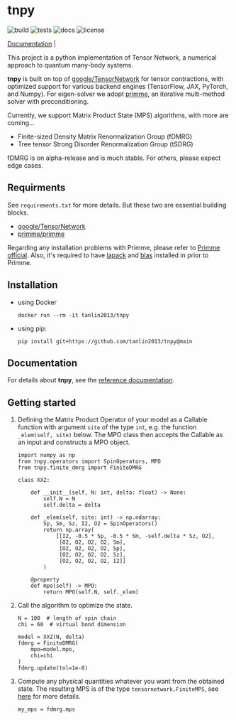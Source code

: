 # tnpy

![build](https://github.com/tanlin2013/tnpy/actions/workflows/build.yml/badge.svg)
![tests](https://github.com/tanlin2013/tnpy/actions/workflows/tests.yml/badge.svg)
![docs](https://github.com/tanlin2013/tnpy/actions/workflows/docs.yml/badge.svg)
![license](https://img.shields.io/github/license/tanlin2013/tnpy?style=plastic)

[Documentation](https://tanlin2013.github.io/tnpy/) |

This project is a python implementation of Tensor Network,
a numerical approach to quantum many-body systems.
  

**tnpy** is built on top of [google/TensorNetwork](https://github.com/google/TensorNetwork) for tensor contractions, 
with optimized support for various backend engines (TensorFlow, JAX, PyTorch, and Numpy). 
For eigen-solver we adopt [primme](https://github.com/primme/primme),
an iterative multi-method solver with preconditioning.

Currently, we support Matrix Product State (MPS) algorithms, 
with more are coming...

* Finite-sized Density Matrix Renormalization Group (fDMRG)
* Tree tensor Strong Disorder Renormalization Group (tSDRG)

fDMRG is on alpha-release and is much stable. 
For others, please expect edge cases.

Requirments
-------
See `requirements.txt` for more details.
But these two are essential building blocks.

  * [google/TensorNetwork](https://github.com/google/TensorNetwork)
  * [primme/primme](https://github.com/primme/primme)

Regarding any installation problems with Primme,
please refer to [Primme official](http://www.cs.wm.edu/~andreas/software/). 
Also, it's required to have [lapack](http://www.netlib.org/lapack/) and [blas](http://www.netlib.org/blas/)
installed in prior to Primme.

Installation
-------

   * using Docker
      ```
      docker run --rm -it tanlin2013/tnpy
      ```
   * using pip:
     ```
     pip install git+https://github.com/tanlin2013/tnpy@main
     ```
   
Documentation
-------
For details about **tnpy**, see the [reference documentation](https://tanlin2013.github.io/tnpy/).
    
Getting started
-------
1. Defining the Matrix Product Operator of your model as a Callable function with argument `site` of the type `int`, 
   e.g. the function `_elem(self, site)` below. 
   The MPO class then accepts the Callable as an input and constructs a MPO object. 

   ```
   import numpy as np
   from tnpy.operators import SpinOperators, MPO
   from tnpy.finite_dmrg import FiniteDMRG
   
   class XXZ:

       def __init__(self, N: int, delta: float) -> None:
           self.N = N
           self.delta = delta

       def _elem(self, site: int) -> np.ndarray:
           Sp, Sm, Sz, I2, O2 = SpinOperators()
           return np.array(
               [[I2, -0.5 * Sp, -0.5 * Sm, -self.delta * Sz, O2],
                [O2, O2, O2, O2, Sm],
                [O2, O2, O2, O2, Sp],
                [O2, O2, O2, O2, Sz],
                [O2, O2, O2, O2, I2]]
           )
        
       @property
       def mpo(self) -> MPO:
           return MPO(self.N, self._elem)
   ```
2. Call the algorithm to optimize the state. 
   
   ```
   N = 100  # length of spin chain
   chi = 60  # virtual bond dimension 
   
   model = XXZ(N, delta)
   fdmrg = FiniteDMRG(
       mpo=model.mpo,
       chi=chi
   )
   fdmrg.update(tol=1e-8)
   ```
3. Compute any physical quantities whatever you want from the obtained state.
   The resulting MPS is of the type `tensornetwork.FiniteMPS`,
   see [here](https://tensornetwork.readthedocs.io/en/latest/stubs/tensornetwork.FiniteMPS.html#tensornetwork.FiniteMPS) for more details.
   ```
   my_mps = fdmrg.mps
   ```
